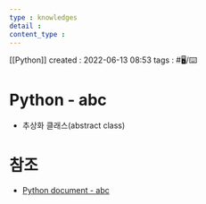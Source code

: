 ```yaml
---
type : knowledges
detail : 
content_type :
---
```


[[Python]]
created : 2022-06-13 08:53
tags : #🖥️/⌨️ 

# Python - abc
- 추상화 클래스(abstract class)

# 참조
- [Python document - abc](https://docs.python.org/ko/3/library/abc.html?highlight=abc#module-abc)
